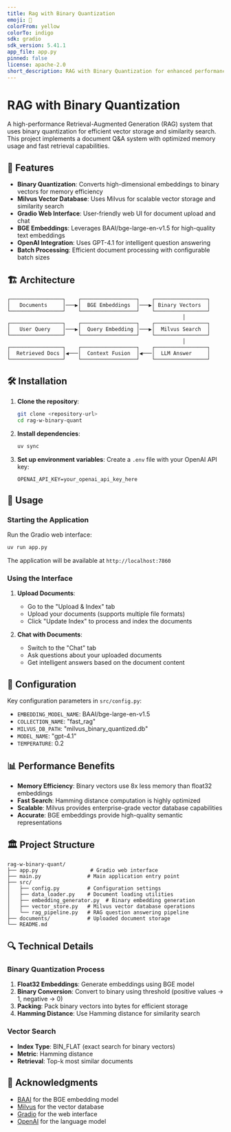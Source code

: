 ```yaml
---
title: Rag with Binary Quantization
emoji: 📜
colorFrom: yellow
colorTo: indigo
sdk: gradio
sdk_version: 5.41.1
app_file: app.py
pinned: false
license: apache-2.0
short_description: RAG with Binary Quantization for enhanced performance
---
```


# RAG with Binary Quantization

A high-performance Retrieval-Augmented Generation (RAG) system that uses binary quantization for efficient vector storage and similarity search. This project implements a document Q&A system with optimized memory usage and fast retrieval capabilities.

## 🚀 Features

- **Binary Quantization**: Converts high-dimensional embeddings to binary vectors for memory efficiency
- **Milvus Vector Database**: Uses Milvus for scalable vector storage and similarity search
- **Gradio Web Interface**: User-friendly web UI for document upload and chat
- **BGE Embeddings**: Leverages BAAI/bge-large-en-v1.5 for high-quality text embeddings
- **OpenAI Integration**: Uses GPT-4.1 for intelligent question answering
- **Batch Processing**: Efficient document processing with configurable batch sizes

## 🏗️ Architecture

```
┌─────────────────┐    ┌──────────────────┐    ┌─────────────────┐
│   Documents     │───▶│  BGE Embeddings  │───▶│ Binary Vectors  │
└─────────────────┘    └──────────────────┘    └─────────────────┘
                                                         │
┌─────────────────┐    ┌──────────────────┐    ┌─────────────────┐
│   User Query    │───▶│  Query Embedding │───▶│  Milvus Search  │
└─────────────────┘    └──────────────────┘    └─────────────────┘
                                                         │
┌─────────────────┐    ┌──────────────────┐    ┌─────────────────┐
│  Retrieved Docs │◀───│  Context Fusion  │◀───│  LLM Answer     │
└─────────────────┘    └──────────────────┘    └─────────────────┘
```

## 🛠️ Installation

1. **Clone the repository**:
   ```bash
   git clone <repository-url>
   cd rag-w-binary-quant
   ```

2. **Install dependencies**:
   ```bash
   uv sync
   ```

3. **Set up environment variables**:
   Create a `.env` file with your OpenAI API key:
   ```env
   OPENAI_API_KEY=your_openai_api_key_here
   ```

## 🚀 Usage

### Starting the Application

Run the Gradio web interface:
```bash
uv run app.py
```

The application will be available at `http://localhost:7860`

### Using the Interface

1. **Upload Documents**: 
   - Go to the "Upload & Index" tab
   - Upload your documents (supports multiple file formats)
   - Click "Update Index" to process and index the documents

2. **Chat with Documents**:
   - Switch to the "Chat" tab
   - Ask questions about your uploaded documents
   - Get intelligent answers based on the document content

## 🔧 Configuration

Key configuration parameters in `src/config.py`:

- `EMBEDDING_MODEL_NAME`: BAAI/bge-large-en-v1.5
- `COLLECTION_NAME`: "fast_rag"
- `MILVUS_DB_PATH`: "milvus_binary_quantized.db"
- `MODEL_NAME`: "gpt-4.1"
- `TEMPERATURE`: 0.2

## 📊 Performance Benefits

- **Memory Efficiency**: Binary vectors use 8x less memory than float32 embeddings
- **Fast Search**: Hamming distance computation is highly optimized
- **Scalable**: Milvus provides enterprise-grade vector database capabilities
- **Accurate**: BGE embeddings provide high-quality semantic representations

## 🏛️ Project Structure

```
rag-w-binary-quant/
├── app.py                 # Gradio web interface
├── main.py               # Main application entry point
├── src/
│   ├── config.py         # Configuration settings
│   ├── data_loader.py    # Document loading utilities
│   ├── embedding_generator.py  # Binary embedding generation
│   ├── vector_store.py   # Milvus vector database operations
│   └── rag_pipeline.py   # RAG question answering pipeline
├── documents/            # Uploaded document storage
└── README.md
```

## 🔍 Technical Details

### Binary Quantization Process

1. **Float32 Embeddings**: Generate embeddings using BGE model
2. **Binary Conversion**: Convert to binary using threshold (positive values → 1, negative → 0)
3. **Packing**: Pack binary vectors into bytes for efficient storage
4. **Hamming Distance**: Use Hamming distance for similarity search

### Vector Search

- **Index Type**: BIN_FLAT (exact search for binary vectors)
- **Metric**: Hamming distance
- **Retrieval**: Top-k most similar documents

## 🙏 Acknowledgments

- [BAAI](https://github.com/FlagOpen/FlagEmbedding) for the BGE embedding model
- [Milvus](https://milvus.io/) for the vector database
- [Gradio](https://gradio.app/) for the web interface
- [OpenAI](https://openai.com/) for the language model
